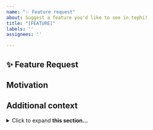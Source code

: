 ```yaml
---
name: "✨ Feature request"
about: Suggest a feature you'd like to see in tephi!
title: "[FEATURE]"
labels: ''
assignees: ''

---
```


## ✨ Feature Request
<!-- Provide a clear and concise description of the feature proposal -->

## Motivation
<!-- Is your feature request related to an existing issue? -->
<!-- I'm always frustrated when ... -->

## Additional context
<!-- Provide any further information to help us understand -->
<details>
<summary>Click to expand <b>this section...</b></summary>

```
Please add additional verbose information in this section e.g., references, screenshots, listings etc
```
</details>
